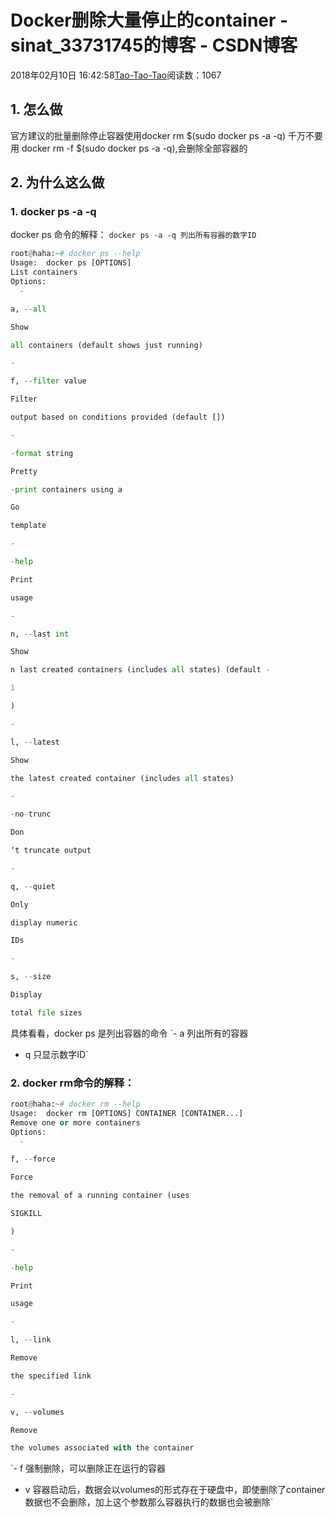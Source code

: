 
# Docker删除大量停止的container - sinat_33731745的博客 - CSDN博客

2018年02月10日 16:42:58[Tao-Tao-Tao](https://me.csdn.net/sinat_33731745)阅读数：1067


## 1. 怎么做
官方建议的批量删除停止容器使用docker rm $(sudo docker ps -a -q)
千万不要用 docker rm -f $(sudo docker ps -a -q),会删除全部容器的
## 2. 为什么这么做
### 1. docker ps -a -q
docker ps 命令的解释：
`docker ps -a -q 列出所有容器的数字ID`
```python
root@haha:~# docker ps --help
Usage:  docker ps [OPTIONS]
List containers
Options:
  -
```
```python
a, --all
```
```python
Show
```
```python
all containers (default shows just running)
```
```python
-
```
```python
f, --filter value
```
```python
Filter
```
```python
output based on conditions provided (default [])
```
```python
-
```
```python
-format string
```
```python
Pretty
```
```python
-print containers using a
```
```python
Go
```
```python
template
```
```python
-
```
```python
-help
```
```python
Print
```
```python
usage
```
```python
-
```
```python
n, --last int
```
```python
Show
```
```python
n last created containers (includes all states) (default -
```
```python
1
```
```python
)
```
```python
-
```
```python
l, --latest
```
```python
Show
```
```python
the latest created container (includes all states)
```
```python
-
```
```python
-no-trunc
```
```python
Don
```
```python
‘t truncate output
```
```python
-
```
```python
q, --quiet
```
```python
Only
```
```python
display numeric
```
```python
IDs
```
```python
-
```
```python
s, --size
```
```python
Display
```
```python
total file sizes
```
具体看看，docker ps 是列出容器的命令
`- a 列出所有的容器
- q 只显示数字ID`
### 2. docker rm命令的解释：
```python
root@haha:~# docker rm --help
Usage:  docker rm [OPTIONS] CONTAINER [CONTAINER...]
Remove one or more containers
Options:
  -
```
```python
f, --force
```
```python
Force
```
```python
the removal of a running container (uses
```
```python
SIGKILL
```
```python
)
```
```python
-
```
```python
-help
```
```python
Print
```
```python
usage
```
```python
-
```
```python
l, --link
```
```python
Remove
```
```python
the specified link
```
```python
-
```
```python
v, --volumes
```
```python
Remove
```
```python
the volumes associated with the container
```
`- f 强制删除，可以删除正在运行的容器
- v 容器启动后，数据会以volumes的形式存在于硬盘中，即使删除了container数据也不会删除，加上这个参数那么容器执行的数据也会被删除`

